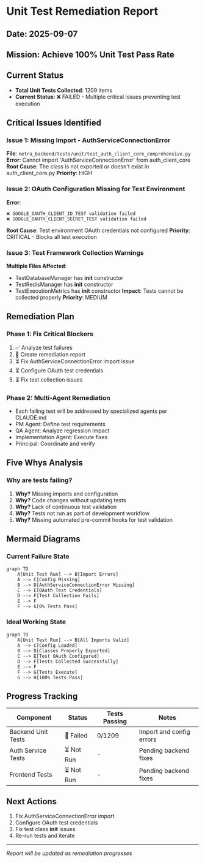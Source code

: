# Unit Test Remediation Report
## Date: 2025-09-07
## Mission: Achieve 100% Unit Test Pass Rate

## Current Status
- **Total Unit Tests Collected**: 1209 items
- **Current Status**: ❌ FAILED - Multiple critical issues preventing test execution

## Critical Issues Identified

### Issue 1: Missing Import - AuthServiceConnectionError
**File**: `netra_backend/tests/unit/test_auth_client_core_comprehensive.py`
**Error**: Cannot import 'AuthServiceConnectionError' from auth_client_core
**Root Cause**: The class is not exported or doesn't exist in auth_client_core.py
**Priority**: HIGH

### Issue 2: OAuth Configuration Missing for Test Environment  
**Error**: 
```
❌ GOOGLE_OAUTH_CLIENT_ID_TEST validation failed
❌ GOOGLE_OAUTH_CLIENT_SECRET_TEST validation failed
```
**Root Cause**: Test environment OAuth credentials not configured
**Priority**: CRITICAL - Blocks all test execution

### Issue 3: Test Framework Collection Warnings
**Multiple Files Affected**: 
- TestDatabaseManager has __init__ constructor
- TestRedisManager has __init__ constructor  
- TestExecutionMetrics has __init__ constructor
**Impact**: Tests cannot be collected properly
**Priority**: MEDIUM

## Remediation Plan

### Phase 1: Fix Critical Blockers
1. ✅ Analyze test failures
2. 🔄 Create remediation report
3. ⏳ Fix AuthServiceConnectionError import issue
4. ⏳ Configure OAuth test credentials
5. ⏳ Fix test collection issues

### Phase 2: Multi-Agent Remediation
- Each failing test will be addressed by specialized agents per CLAUDE.md
- PM Agent: Define test requirements
- QA Agent: Analyze regression impact
- Implementation Agent: Execute fixes
- Principal: Coordinate and verify

## Five Whys Analysis

### Why are tests failing?
1. **Why?** Missing imports and configuration
2. **Why?** Code changes without updating tests
3. **Why?** Lack of continuous test validation
4. **Why?** Tests not run as part of development workflow
5. **Why?** Missing automated pre-commit hooks for test validation

## Mermaid Diagrams

### Current Failure State
```mermaid
graph TD
    A[Unit Test Run] --> B[Import Errors]
    A --> C[Config Missing]
    B --> D[AuthServiceConnectionError Missing]
    C --> E[OAuth Test Credentials]
    D --> F[Test Collection Fails]
    E --> F
    F --> G[0% Tests Pass]
```

### Ideal Working State
```mermaid
graph TD
    A[Unit Test Run] --> B[All Imports Valid]
    A --> C[Config Loaded]
    B --> D[Classes Properly Exported]
    C --> E[Test OAuth Configured]
    D --> F[Tests Collected Successfully]
    E --> F
    F --> G[Tests Execute]
    G --> H[100% Tests Pass]
```

## Progress Tracking

| Component | Status | Tests Passing | Notes |
|-----------|--------|---------------|-------|
| Backend Unit Tests | 🔴 Failed | 0/1209 | Import and config errors |
| Auth Service Tests | ⏳ Not Run | - | Pending backend fixes |
| Frontend Tests | ⏳ Not Run | - | Pending backend fixes |

## Next Actions
1. Fix AuthServiceConnectionError import
2. Configure OAuth test credentials  
3. Fix test class __init__ issues
4. Re-run tests and iterate

---
*Report will be updated as remediation progresses*